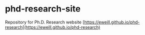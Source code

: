 # phd-research-site
Repository for Ph.D. Research website [https://eweill.github.io/phd-research[(https://eweill.github.io/phd-research)
